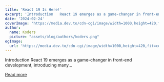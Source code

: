 ```yaml
---
title: 'React 19 Is Here!'
excerpt: 'Introduction   React 19 emerges as a game-changer in front-end development, introducing many...'
date: '2024-02-24'
coverImage: 'https://media.dev.to/cdn-cgi/image/width=1000,height=420,fit=cover,gravity=auto,format=auto/https%3A%2F%2Fdev-to-uploads.s3.amazonaws.com%2Fuploads%2Farticles%2Fdkc7r6shpgcnjwr6zllv.png'
author:
  name: Koders
  picture: "assets/blog/authors/koders.png"
ogImage:
  url: 'https://media.dev.to/cdn-cgi/image/width=1000,height=420,fit=cover,gravity=auto,format=auto/https%3A%2F%2Fdev-to-uploads.s3.amazonaws.com%2Fuploads%2Farticles%2Fdkc7r6shpgcnjwr6zllv.png'
---
```


Introduction   React 19 emerges as a game-changer in front-end development, introducing many...

[Read more](https://dev.to/gbengacode/react-19-is-here-oha)
